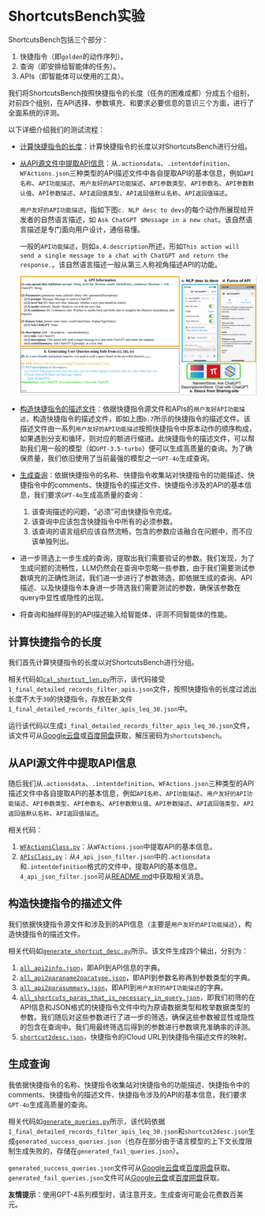 # ShortcutsBench实验

ShortcutsBench包括三个部分：
1. 快捷指令（即`golden`的动作序列）。
2. 查询（即安排给智能体的任务）。
3. APIs（即智能体可以使用的工具）。

我们将ShortcutsBench按照快捷指令的长度（任务的困难成都）分成五个组别，对前四个组别，在API选择、参数填充、和要求必要信息的意识三个方面，进行了全面系统的评测。

以下详细介绍我们的测试流程：
- [计算快捷指令的长度](#计算快捷指令的长度)：计算快捷指令的长度以对ShortcutsBench进行分组。
- [从API源文件中提取API信息](#从API源文件中提取API信息)：从`.actionsdata`、`.intentdefinition`、`WFActions.json`三种类型的API描述文件中各自提取API的基本信息，例如`API名称`、`API功能描述`、`用户友好的API功能描述`、`API参数类型`、`API参数名`、`API参数默认值`、`API参数描述`、`API返回值类型`、`API返回值默认名称`、`API返回值描述`。
    
    `用户友好的API功能描述`，指如下图`c. NLP desc to devs`的每个动作所展现给开发者的自然语言描述，如 `Ask ChatGPT $Message in a new chat`。该自然语言描述是专门面向用户设计，通俗易懂。
    
    一般的`API功能描述`，则如`a.4.description`所述，形如`This action will send a single message to a chat with ChatGPT and return the response.`。该自然语言描述一般从第三人称视角描述API的功能。
    
    ![](../assets/DatasetConstruction.drawio.png)


- [构造快捷指令的描述文件](#构造快捷指令的描述文件)：依据快捷指令源文件和APIs的`用户友好API功能描述`，构造快捷指令的描述文件，即如上图`b.7`所示的快捷指令的描述文件。该描述文件由一系列`用户友好的API功能描述`按照快捷指令中原本动作的顺序构成，如果遇到分支和循环，则对应的额进行缩进。此快捷指令的描述文件，可以帮助我们用一般的模型（如`GPT-3.5-turbo`）便可以生成高质量的查询。为了确保质量，我们依旧使用了当前最强的模型之一`GPT-4o`生成查询。
- [生成查询](#生成查询)：依据快捷指令的名称、快捷指令收集站对快捷指令的功能描述、快捷指令中的comments、快捷指令的描述文件、快捷指令涉及的API的基本信息，我们要求`GPT-4o`生成高质量的查询：
    1. 该查询描述的问题，“必须”可由快捷指令完成。
    2. 该查询中应该包含快捷指令中所有的必须参数。
    3. 该查询的语言组织应该自然流畅，包含的参数应该融合在问题中，而不应该单独列出。
- 进一步筛选上一步生成的查询，提取出我们需要验证的参数。我们发现，为了生成问题的流畅性，LLM仍然会在查询中忽略一些参数，由于我们需要测试参数填充的正确性测试，我们进一步进行了参数筛选，即依据生成的查询、API描述、以及快捷指令本身进一步筛选我们需要测试的参数，确保该参数在query中显性或隐性的出现。
- 将查询和抽样得到的API描述输入给智能体，评测不同智能体的性能。

## 计算快捷指令的长度

我们首先计算快捷指令的长度以对ShortcutsBench进行分组。

相关代码如[`cal_shortcut_len.py`](./cal_shortcut_len.py)所示，该代码接受`1_final_detailed_records_filter_apis.json`文件，按照快捷指令的长度过滤出长度不大于`30`的快捷指令，存放在新文件`1_final_detailed_records_filter_apis_leq_30.json`中。

运行该代码以生成`1_final_detailed_records_filter_apis_leq_30.json`文件，该文件可从[Google云盘](https://drive.google.com/file/d/1Xw8PI9FH_ud6_S5gR-xpneFDZsCoQHQM/view?usp=sharing)或[百度网盘](https://pan.baidu.com/s/1NiKxy1KL9dNgIYq7aOZ8sA?pwd=sx6u)获取，解压密码为`shortcutsbench`。

## 从API源文件中提取API信息

随后我们从`.actionsdata`、`.intentdefinition`、`WFActions.json`三种类型的API描述文件中各自提取API的基本信息，例如`API名称`、`API功能描述`、`用户友好的API功能描述`、`API参数类型`、`API参数名`、`API参数默认值`、`API参数描述`、`API返回值类型`、`API返回值默认名称`、`API返回值描述`。

相关代码：
1. [`WFActionsClass.py`](./WFActionsClass.py)：从`WFActions.json`中提取API的基本信息。
2. [`APIsClass.py`](./APIsClass.py)：从`4_api_json_filter.json`中的`.actionsdata`和`.intentdefinition`格式的文件中，提取API的基本信息。`4_api_json_filter.json`可从[README.md](../deves_dataset/dataset_src_valid_apis/README.md)中获取相关消息。

## 构造快捷指令的描述文件

我们依据快捷指令源文件和涉及到的API信息（主要是`用户友好的API功能描述`），构造快捷指令的描述文件。

相关代码如[`generate_shortcut_desc.py`](./generate_shortcut_desc.py)所示。该文件生成四个输出，分别为：
1. [`all_api2info.json`](../data/all_api2info.json)，即API到API信息的字典。
2. [`all_api2paraname2paratype.json`](../data/all_api2paraname2paratype.json)，即API到参数名称再到参数类型的字典。
3. [`all_api2parasummary.json`](../data/all_api2parasummary.json)，即API到`用户友好的API功能描述`的字典。
4. [`all_shortcuts_paras_that_is_necessary_in_query.json`](../data/all_shortcuts_paras_that_is_necessary_in_query.json)，即我们初筛的在API信息和JSON格式的快捷指令文件中均为原语数据类型和枚举数据类型的参数。我们随后对这些参数进行了进一步的筛选，确保这些参数被显性或隐性的包含在查询中。我们用最终筛选后得到的参数进行参数填充准确率的评测。
5. [`shortcut2desc.json`](../data/shortcut2desc.json)，快捷指令的iCloud URL到快捷指令描述文件的映射。

## 生成查询

我依据快捷指令的名称、快捷指令收集站对快捷指令的功能描述、快捷指令中的comments、快捷指令的描述文件、快捷指令涉及的API的基本信息，我们要求`GPT-4o`生成高质量的查询。

相关代码如[`generate_queries.py`](./generate_queries.py)所示，该代码依据`1_final_detailed_records_filter_apis_leq_30.json`和`shortcut2desc.json`生成`generated_success_queries.json`（也存在部分由于语言模型的上下文长度限制生成失败的，存储在`generated_fail_queries.json`）。

`generated_success_queries.json`文件可从[Google云盘](https://drive.google.com/file/d/1XzGYIUE0vXTiERJm2yVLZ90knb4uchQ2/view?usp=sharing)或[百度网盘](https://pan.baidu.com/s/1RIRmJyc5y1hhnyMZBsAqUQ?pwd=y0er)获取。
`generated_fail_queries.json`文件可从[Google云盘](https://drive.google.com/file/d/1w9jeEdnMgHg9dcA6TZbYrLCElKIj2Agj/view?usp=sharing)或[百度网盘](https://pan.baidu.com/s/1SdN_fRp6GcOiMC05YQxkRQ?pwd=j5ra)获取。

**友情提示**：使用GPT-4系列模型时，请注意开支。生成查询可能会花费数百美元。 